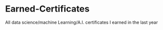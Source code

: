 # Earned-Certificates
All data science/machine Learning/A.I. certificates I earned in the last year
